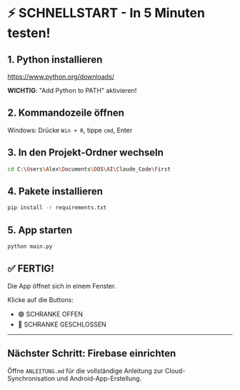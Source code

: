 # ⚡ SCHNELLSTART - In 5 Minuten testen!

## 1. Python installieren

https://www.python.org/downloads/

**WICHTIG**: "Add Python to PATH" aktivieren!

## 2. Kommandozeile öffnen

Windows: Drücke `Win + R`, tippe `cmd`, Enter

## 3. In den Projekt-Ordner wechseln

```bash
cd C:\Users\Alex\Documents\DOS\AI\Claude_Code\First
```

## 4. Pakete installieren

```bash
pip install -r requirements.txt
```

## 5. App starten

```bash
python main.py
```

## ✅ FERTIG!

Die App öffnet sich in einem Fenster.

Klicke auf die Buttons:
- 🟢 SCHRANKE OFFEN
- 🔴 SCHRANKE GESCHLOSSEN

---

## Nächster Schritt: Firebase einrichten

Öffne `ANLEITUNG.md` für die vollständige Anleitung zur Cloud-Synchronisation und Android-App-Erstellung.
